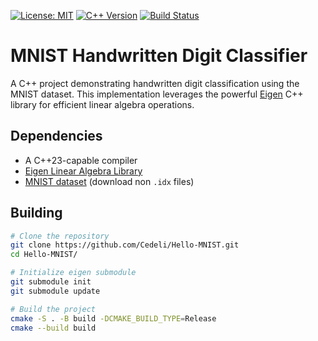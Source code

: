 [![License: MIT](https://img.shields.io/badge/License-MIT-yellow.svg)](https://opensource.org/licenses/MIT)
[![C++ Version](https://img.shields.io/badge/C%2B%2B-23-blue.svg)](#requirements)
[![Build Status](https://github.com/cedeli/hello-mnist/actions/workflows/cmake-multi-platform.yml/badge.svg)](https://github.com/cedeli/hello-mnist/actions)

# MNIST Handwritten Digit Classifier

A C++ project demonstrating handwritten digit classification using the MNIST dataset. This implementation leverages the powerful [Eigen](http://eigen.tuxfamily.org/) C++ library for efficient linear algebra operations.

## Dependencies
*   A C++23-capable compiler
*   [Eigen Linear Algebra Library](http://eigen.tuxfamily.org/)
*   [MNIST dataset](https://www.kaggle.com/datasets/hojjatk/mnist-dataset) (download non `.idx` files)

## Building
```bash
# Clone the repository
git clone https://github.com/Cedeli/Hello-MNIST.git
cd Hello-MNIST/

# Initialize eigen submodule
git submodule init
git submodule update

# Build the project
cmake -S . -B build -DCMAKE_BUILD_TYPE=Release
cmake --build build
```
